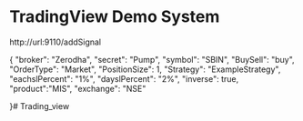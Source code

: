 # TradingView Demo System
http://url:9110/addSignal

{
    "broker": "Zerodha",
    "secret": "Pump",
    "symbol": "SBIN",
    "BuySell": "buy",
    "OrderType": "Market",
    "PositionSize": 1,
    "Strategy": "ExampleStrategy",
    "eachslPercent": "1%",
    "dayslPercent": "2%",
    "inverse": true,
    "product":"MIS",
    "exchange": "NSE"

}# Trading_view
